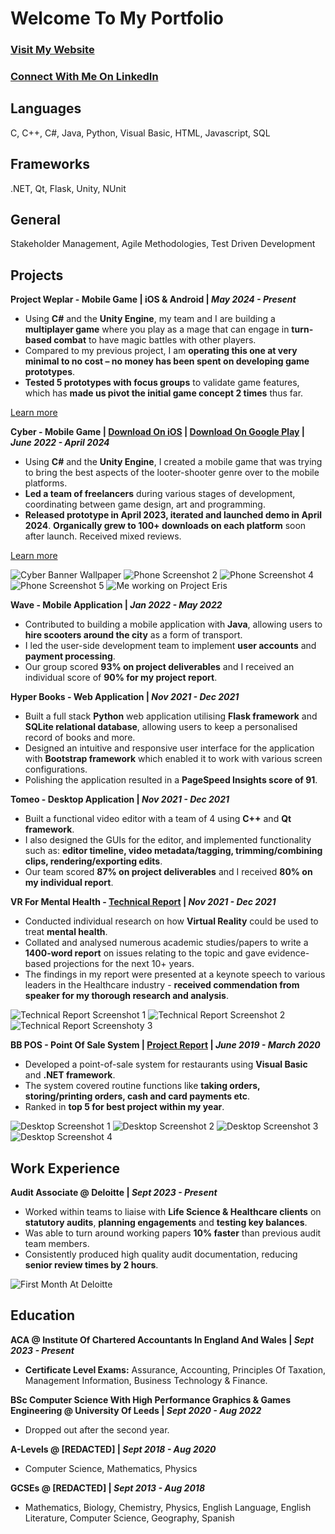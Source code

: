 # Welcome To My Portfolio

### [Visit My Website](https://hyperoid.net/)
### [Connect With Me On LinkedIn](https://www.linkedin.com/in/emadh-miah/)

## Languages
C, C++, C#, Java, Python, Visual Basic, HTML, Javascript, SQL
## Frameworks
.NET, Qt, Flask, Unity, NUnit
## General
Stakeholder Management, Agile Methodologies, Test Driven Development

## Projects
**Project Weplar - Mobile Game | iOS & Android | _May 2024 - Present_**
- Using **C#** and the **Unity Engine**, my team and I are building a **multiplayer game** where you play as a mage that can engage in **turn-based combat** to have magic battles with other players. 
- Compared to my previous project, I am **operating this one at very minimal to no cost – no money has been spent on developing game prototypes**. 
- **Tested 5 prototypes with focus groups** to validate game features, which has **made us pivot the initial game concept 2 times** thus far. 

[Learn more](ProjectWeplar.md)

**Cyber - Mobile Game | [Download On iOS](https://apps.apple.com/us/app/cyber-project-eris/id6447302602) | [Download On Google Play](https://play.google.com/store/apps/details?id=com.HyperoidGames.ProjectEris) | _June 2022 - April 2024_**
- Using **C#** and the **Unity Engine**, I created a mobile game that was trying to bring the best aspects of the looter-shooter genre over to the mobile platforms. 
- **Led a team of freelancers** during various stages of development, coordinating between game design, art and programming. 
- **Released prototype in April 2023, iterated and launched demo in April 2024**. **Organically grew to 100+ downloads on each platform** soon after launch. Received mixed reviews.

[Learn more](ProjectEris.md)

![Cyber Banner Wallpaper](https://github.com/user-attachments/assets/11b3b71b-158e-455a-abde-84571337ded2)
![Phone Screenshot 2](https://github.com/user-attachments/assets/2b8ba8c7-a0dc-479d-a478-e994a84eff49)
![Phone Screenshot 4](https://github.com/user-attachments/assets/4db23bde-58ef-4116-a4d1-1c911868f780)
![Phone Screenshot 5](https://github.com/user-attachments/assets/f7e6bf0e-3849-440a-a7df-0451d9ee387a)
![Me working on Project Eris](https://github.com/user-attachments/assets/0f5af9c5-2ea8-41fe-bbe1-96743e4a5e91)

**Wave - Mobile Application | _Jan 2022 - May 2022_**
- Contributed to building a mobile application with **Java**, allowing users to **hire scooters around the city** as a form of transport.  
- I led the user-side development team to implement **user accounts** and **payment processing**.
- Our group scored **93% on project deliverables** and I received an individual score of **90% for my project report**.

**Hyper Books - Web Application | _Nov 2021 - Dec 2021_**
- Built a full stack **Python** web application utilising **Flask framework** and **SQLite relational database**, allowing users to keep a personalised record of books and more.
- Designed an intuitive and responsive user interface for the application with **Bootstrap framework** which enabled it to work with various screen configurations.
- Polishing the application resulted in a **PageSpeed Insights score of 91**.

**Tomeo - Desktop Application | _Nov 2021 - Dec 2021_**
- Built a functional video editor with a team of 4 using **C++** and **Qt framework**.
- I also designed the GUIs for the editor, and implemented functionality such as: **editor timeline, video metadata/tagging, trimming/combining clips, rendering/exporting edits**.
- Our team scored **87% on project deliverables** and I received **80% on my individual report**.

**VR For Mental Health - [Technical Report](https://github.com/user-attachments/files/17706620/Technical.Report.pdf) | _Nov 2021 - Dec 2021_**
- Conducted individual research on how **Virtual Reality** could be used to treat **mental health**.
- Collated and analysed numerous academic studies/papers to write a **1400-word report** on issues relating to the topic and gave evidence-based projections for the next 10+ years.
- The findings in my report were presented at a keynote speech to various leaders in the Healthcare industry - **received commendation from speaker for my thorough research and analysis**.

![Technical Report Screenshot 1](https://github.com/user-attachments/assets/1ea76fc6-b465-44c9-8212-0577bc225bb1)
![Technical Report Screenshot 2](https://github.com/user-attachments/assets/2eab6a68-17e2-495e-98b6-d4c0cfe40ffb)
![Technical Report Screenshoty 3](https://github.com/user-attachments/assets/4e39a325-de04-4518-b7e9-729abe1c5449)

**BB POS - Point Of Sale System | [Project Report](https://github.com/user-attachments/files/17706909/A2.Project.Report.pdf) | _June 2019 - March 2020_**
- Developed a point-of-sale system for restaurants using **Visual Basic** and **.NET framework**.
- The system covered routine functions like **taking orders, storing/printing orders, cash and card payments etc**.
- Ranked in **top 5 for best project within my year**.

![Desktop Screenshot 1](https://github.com/user-attachments/assets/3c64605b-4bc7-4ca7-bb29-a2247bb14515)
![Desktop Screenshot 2](https://github.com/user-attachments/assets/adfe84ee-3185-4f59-9ac2-12d8929faf61)
![Desktop Screenshot 3](https://github.com/user-attachments/assets/2c7932c3-d488-4e32-afe1-6a8fee6023f5)
![Desktop Screenshot 4](https://github.com/user-attachments/assets/0149cd14-15e5-4ae6-bdef-08e7d9fbd04f)

## Work Experience
**Audit Associate @ Deloitte | _Sept 2023 -  Present_**
- Worked within teams to liaise with **Life Science & Healthcare clients** on **statutory audits**, **planning engagements** and **testing key balances**.
- Was able to turn around working papers **10% faster** than previous audit team members.
- Consistently produced high quality audit documentation, reducing **senior review times by 2 hours**.

![First Month At Deloitte](https://github.com/user-attachments/assets/8e5351ab-1ec4-4af2-adab-9a0342a93c4d)

## Education
**ACA @ Institute Of Chartered Accountants In England And Wales | _Sept 2023 - Present_**
- **Certificate Level Exams:** Assurance, Accounting, Principles Of Taxation, Management Information, Business Technology & Finance.

**BSc Computer Science With High Performance Graphics & Games Engineering @ University Of Leeds | _Sept 2020 - Aug 2022_**
- Dropped out after the second year.

**A-Levels @ [REDACTED] | _Sept 2018 - Aug 2020_**
- Computer Science, Mathematics, Physics

**GCSEs @ [REDACTED] | _Sept 2013 - Aug 2018_**
- Mathematics, Biology, Chemistry, Physics, English Language, English Literature, Computer Science, Geography, Spanish

